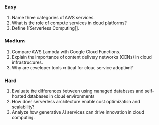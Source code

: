 ### Easy
1. Name three categories of AWS services.
2. What is the role of compute services in cloud platforms?
3. Define [[Serverless Computing]].
### Medium
1. Compare AWS Lambda with Google Cloud Functions.
2. Explain the importance of content delivery networks (CDNs) in cloud infrastructures.
3. Why are developer tools critical for cloud service adoption?
### Hard
1. Evaluate the differences between using managed databases and self-hosted databases in cloud environments.
2. How does serverless architecture enable cost optimization and scalability?
3. Analyze how generative AI services can drive innovation in cloud computing.